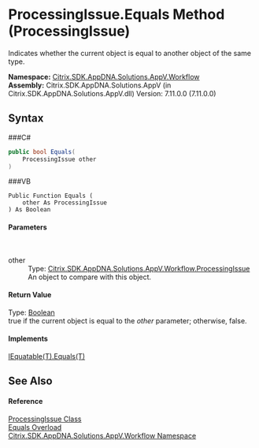 # ProcessingIssue.Equals Method (ProcessingIssue)
 

Indicates whether the current object is equal to another object of the same type.

**Namespace:**&nbsp;<a href="N_Citrix_SDK_AppDNA_Solutions_AppV_Workflow">Citrix.SDK.AppDNA.Solutions.AppV.Workflow</a><br />**Assembly:**&nbsp;Citrix.SDK.AppDNA.Solutions.AppV (in Citrix.SDK.AppDNA.Solutions.AppV.dll) Version: 7.11.0.0 (7.11.0.0)

## Syntax

###C#
```csharp
public bool Equals(
	ProcessingIssue other
)
```

###VB
```vbnet
Public Function Equals ( 
	other As ProcessingIssue
) As Boolean
```


#### Parameters
&nbsp;<dl><dt>other</dt><dd>Type: <a href="T_Citrix_SDK_AppDNA_Solutions_AppV_Workflow_ProcessingIssue">Citrix.SDK.AppDNA.Solutions.AppV.Workflow.ProcessingIssue</a><br />An object to compare with this object.</dd></dl>

#### Return Value
Type: <a href="http://msdn2.microsoft.com/en-us/library/a28wyd50" target="_blank">Boolean</a><br />true if the current object is equal to the *other* parameter; otherwise, false.

#### Implements
<a href="http://msdn2.microsoft.com/en-us/library/ms131190" target="_blank">IEquatable(T).Equals(T)</a><br />

## See Also


#### Reference
<a href="T_Citrix_SDK_AppDNA_Solutions_AppV_Workflow_ProcessingIssue">ProcessingIssue Class</a><br /><a href="Overload_Citrix_SDK_AppDNA_Solutions_AppV_Workflow_ProcessingIssue_Equals">Equals Overload</a><br /><a href="N_Citrix_SDK_AppDNA_Solutions_AppV_Workflow">Citrix.SDK.AppDNA.Solutions.AppV.Workflow Namespace</a><br />